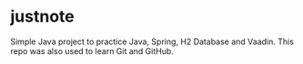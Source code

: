 # justnote
Simple Java project to practice Java, Spring, H2 Database and Vaadin.
This repo was also used to learn Git and GitHub.
